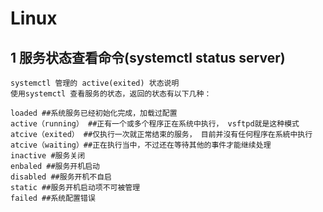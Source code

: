 # Linux

## 1 服务状态查看命令(systemctl status server)

```text
systemctl 管理的 active(exited) 状态说明
使用systemctl 查看服务的状态，返回的状态有以下几种：

loaded ##系统服务已经初始化完成，加载过配置
active（running） ##正有一个或多个程序正在系统中执行， vsftpd就是这种模式
atcive（exited） ##仅执行一次就正常结束的服务， 目前并沒有任何程序在系統中执行
atcive（waiting）##正在执行当中，不过还在等待其他的事件才能继续处理
inactive #服务关闭
enbaled ##服务开机启动
disabled ##服务开机不自启
static ##服务开机启动项不可被管理
failed ##系统配置错误
```
